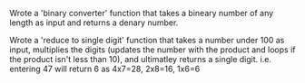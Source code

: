 Wrote a 'binary converter' function that takes a bineary number of any length as input and returns a denary number.

Wrote a 'reduce to single digit' function that takes a number under 100 as input, multiplies the digits (updates the number with the product and loops if the product isn't less than 10), and ultimatley returns a single digit. 
i.e. entering 47 will return 6 as 4x7=28, 2x8=16, 1x6=6



